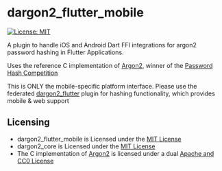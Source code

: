 # dargon2_flutter_mobile
[![License: MIT](https://img.shields.io/badge/License-MIT-yellow.svg)](https://opensource.org/licenses/MIT)

A plugin to handle iOS and Android Dart FFI integrations for argon2 password hashing in Flutter Applications.

Uses the reference C implementation of [Argon2], winner of the [Password Hash Competition]

This is ONLY the mobile-specific platform interface. Please use the federated [dargon2_flutter] plugin for hashing functionality, which provides mobile & web support

[Password Hash Competition]: https://password-hashing.net
[dargon2_flutter]: https://pub.dev/documentation/dargon2_flutter/latest

## Licensing

- dargon2_flutter_mobile is Licensed under the [MIT License]
- dargon2_core is Licensed under the [MIT License](https://github.com/tmthecoder/dargon2_core/blob/main/LICENSE)
- The C implementation of [Argon2] is licensed under a dual [Apache and CC0 License]

[MIT License]: https://github.com/tmthecoder/dargon2/blob/main/dargon2_flutter/LICENSE

[Argon2]: https://github.com/P-H-C/phc-winner-argon2

[Apache and CC0 License]: https://github.com/P-H-C/phc-winner-argon2/blob/master/LICENSE
